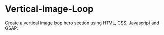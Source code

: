 # Vertical-Image-Loop
Create a vertical image loop hero section using HTML, CSS, Javascript and GSAP.
